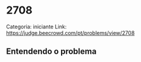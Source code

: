 # 2708

Categoria: iniciante
Link: https://judge.beecrowd.com/pt/problems/view/2708
## Entendendo o problema

